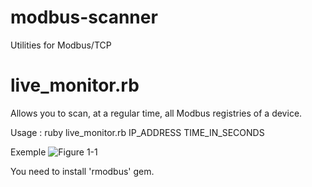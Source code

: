 # modbus-scanner
Utilities for Modbus/TCP

# live_monitor.rb
Allows you to scan, at a regular time, all Modbus registries of a device.

Usage : ruby live_monitor.rb IP_ADDRESS TIME_IN_SECONDS

Exemple
![Figure 1-1](https://raw.githubusercontent.com/arnaudsoullie/modbus-scanner/master/screen.png "Figure 1-1")

You need to install 'rmodbus' gem.
